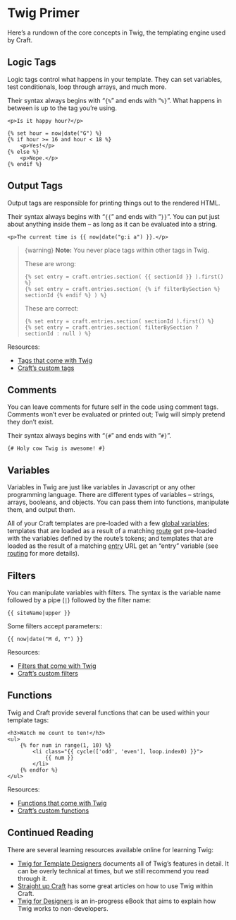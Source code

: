# Twig Primer

Here’s a rundown of the core concepts in Twig, the templating engine used by Craft.

## Logic Tags

Logic tags control what happens in your template. They can set variables, test conditionals, loop through arrays, and much more.

Their syntax always begins with “`{%`” and ends with “`%}`”. What happens in between is up to the tag you’re using.

```twig
<p>Is it happy hour?</p>

{% set hour = now|date("G") %}
{% if hour >= 16 and hour < 18 %}
    <p>Yes!</p>
{% else %}
    <p>Nope.</p>
{% endif %}
```

## Output Tags

Output tags are responsible for printing things out to the rendered HTML.

Their syntax always begins with “`{{`” and ends with “`}}`”. You can put just about anything inside them – as long as it can be evaluated into a string.

```twig
<p>The current time is {{ now|date("g:i a") }}.</p>
```

> {warning} **Note:** You never place tags within other tags in Twig.
>
> These are wrong:
> ```twig
> {% set entry = craft.entries.section( {{ sectionId }} ).first() %}
> {% set entry = craft.entries.section( {% if filterBySection %} sectionId {% endif %} ) %}
> ```
>
> These are correct:
>
> ```twig
> {% set entry = craft.entries.section( sectionId ).first() %}
> {% set entry = craft.entries.section( filterBySection ? sectionId : null ) %}
> ```

Resources:

* [Tags that come with Twig](http://twig.sensiolabs.org/doc/tags/index.html)
* [Craft’s custom tags](templating/tags.md)


## Comments

You can leave comments for future self in the code using comment tags. Comments won’t ever be evaluated or printed out; Twig will simply pretend they don’t exist.

Their syntax always begins with “`{#`” and ends with “`#}`”.

```twig
{# Holy cow Twig is awesome! #}
```


## Variables

Variables in Twig are just like variables in Javascript or any other programming language. There are different types of variables – strings, arrays, booleans, and objects. You can pass them into functions, manipulate them, and output them.

All of your Craft templates are pre-loaded with a few [global variables](templating/global-variables.md); templates that are loaded as a result of a matching [route](routing.md#dynamic-routes) get pre-loaded with the variables defined by the route’s tokens; and templates that are loaded as the result of a matching [entry](sections-and-entries.md) URL get an “entry” variable (see [routing](routing.md) for more details).


## Filters

You can manipulate variables with filters. The syntax is the variable name followed by a pipe (`|`) followed by the filter name:

```twig
{{ siteName|upper }}
```

Some filters accept parameters::

```twig
{{ now|date("M d, Y") }}
```

Resources:

* [Filters that come with Twig](http://twig.sensiolabs.org/doc/filters/index.html)
* [Craft’s custom filters](templating/filters.md)


## Functions

Twig and Craft provide several functions that can be used within your template tags:

```twig
<h3>Watch me count to ten!</h3>
<ul>
    {% for num in range(1, 10) %}
        <li class="{{ cycle(['odd', 'even'], loop.index0) }}">
            {{ num }}
        </li>
    {% endfor %}
</ul>
```

Resources:

* [Functions that come with Twig](http://twig.sensiolabs.org/doc/functions/index.html)
* [Craft’s custom functions](templating/functions.md)


## Continued Reading

There are several learning resources available online for learning Twig:

* [Twig for Template Designers](http://twig.sensiolabs.org/doc/templates.html) documents all of Twig’s features in detail. It can be overly technical at times, but we still recommend you read through it.
* [Straight up Craft](http://straightupcraft.com/twig-templating) has some great articles on how to use Twig within Craft.
* [Twig for Designers](https://github.com/brandonkelly/TwigForDesigners) is an in-progress eBook that aims to explain how Twig works to non-developers.
